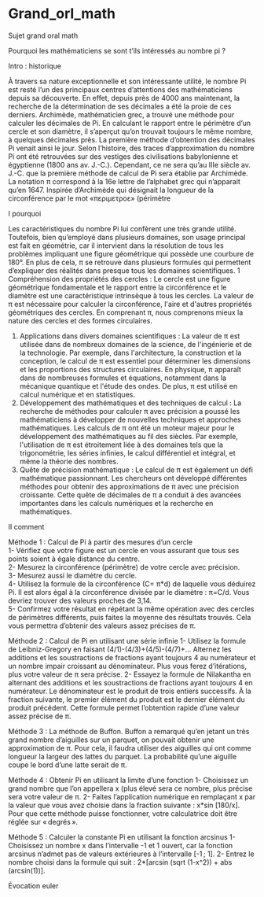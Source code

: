 # Grand_orl_math

Sujet grand oral math

Pourquoi les mathématiciens se sont t’ils intéressés au nombre pi ?

Intro : historique 

À travers sa nature exceptionnelle et son intéressante utilité, le nombre Pi est resté l’un des principaux centres d’attentions des mathématiciens depuis sa découverte. En effet, depuis près de 4000 ans maintenant, la recherche de la détermination de ses décimales a été la proie de ces derniers. Archimède, mathématicien grec, a trouvé une méthode pour calculer les décimales de Pi. En calculant le rapport entre le périmètre d’un cercle et son diamètre, il s’aperçut qu’on trouvait toujours le même nombre, à quelques décimales près. La première méthode d’obtention des décimales Pi venait ainsi le jour. Selon l’histoire, des traces d’approximation du nombre Pi ont été retrouvées sur des vestiges des civilisations babylonienne et égyptienne (1800 ans av. J.-C.). Cependant, ce ne sera qu’au IIIe siècle av. J.-C. que la première méthode de calcul de Pi sera établie par Archimède. La notation π correspond à la 16e lettre de l’alphabet grec qui n’apparait qu’en 1647. Inspirée d’Archimède qui désignait la longueur de la circonférence par le mot «περιμετροε» (périmètre

I pourquoi 

Les caractéristiques du nombre Pi lui confèrent une très grande utilité. Toutefois, bien qu’employé dans plusieurs domaines, son usage principal est fait en géométrie, car il intervient dans la résolution de tous les problèmes impliquant une figure géométrique qui possède une courbure de 180°. En plus de cela, π se retrouve dans plusieurs formules qui permettent d’expliquer des réalités dans presque tous les domaines scientifiques. 	1	Compréhension des propriétés des cercles : Le cercle est une figure géométrique fondamentale et le rapport entre la circonférence et le diamètre est une caractéristique intrinsèque à tous les cercles. La valeur de π est nécessaire pour calculer la circonférence, l'aire et d'autres propriétés géométriques des cercles. En comprenant π, nous comprenons mieux la nature des cercles et des formes circulaires.
1. Applications dans divers domaines scientifiques : La valeur de π est utilisée dans de nombreux domaines de la science, de l'ingénierie et de la technologie. Par exemple, dans l'architecture, la construction et la conception, le calcul de π est essentiel pour déterminer les dimensions et les proportions des structures circulaires. En physique, π apparaît dans de nombreuses formules et équations, notamment dans la mécanique quantique et l'étude des ondes. De plus, π est utilisé en calcul numérique et en statistiques.
2. Développement des mathématiques et des techniques de calcul : La recherche de méthodes pour calculer π avec précision a poussé les mathématiciens à développer de nouvelles techniques et approches mathématiques. Les calculs de π ont été un moteur majeur pour le développement des mathématiques au fil des siècles. Par exemple, l'utilisation de π est étroitement liée à des domaines tels que la trigonométrie, les séries infinies, le calcul différentiel et intégral, et même la théorie des nombres.
3. Quête de précision mathématique : Le calcul de π est également un défi mathématique passionnant. Les chercheurs ont développé différentes méthodes pour obtenir des approximations de π avec une précision croissante. Cette quête de décimales de π a conduit à des avancées importantes dans les calculs numériques et la recherche en mathématiques.



II comment 

Méthode 1 : Calcul de Pi à partir des mesures d’un cercle <br>
1- Vérifiez que votre figure est un cercle en vous assurant que tous ses points soient à égale distance du centre. <br>
2- Mesurez la circonférence (périmètre) de votre cercle avec précision.<br>
3- Mesurez aussi le diamètre du cercle.<br>
4- Utilisez la formule de la circonférence (C= π*d) de laquelle vous déduirez Pi. Il est alors égal à la circonférence divisée par le diamètre : π=C/d. Vous devriez trouver des valeurs proches de 3,14.<br>
5- Confirmez votre résultat en répétant la même opération avec des cercles de périmètres différents, puis faites la moyenne des résultats trouvés. Cela vous permettra d’obtenir des valeurs assez précises de π.<br>

Méthode 2 : Calcul de Pi en utilisant une série infinie
1- Utilisez la formule de Leibniz-Gregory en faisant (4/1)-(4/3)+(4/5)-(4/7)+… Alternez les additions et les soustractions de fractions ayant toujours 4 au numérateur et un nombre impair croissant au dénominateur. Plus vous ferez d’itérations, plus votre valeur de π sera précise.
2- Essayez la formule de Nilakantha en alternant des additions et les soustractions de fractions ayant toujours 4 en numérateur. Le dénominateur est le produit de trois entiers successifs. À la fraction suivante, le premier élément du produit est le dernier élément du produit précédent. Cette formule permet l’obtention rapide d’une valeur assez précise de π.

Méthode 3 : La méthode de Buffon. Buffon a remarqué qu’en jetant un très grand nombre d’aiguilles sur un parquet, on pouvait obtenir une approximation de π. Pour cela, il faudra utiliser des aiguilles qui ont comme longueur la largeur des lattes du parquet. La probabilité qu’une aiguille coupe le bord d’une latte serait de π.

Méthode 4 : Obtenir Pi en utilisant la limite d’une fonction
1- Choisissez un grand nombre que l’on appellera x (plus élevé sera ce nombre, plus précise sera votre valeur de π.
2- Faites l’application numérique en remplaçant x par la valeur que vous avez choisie dans la fraction suivante : x*sin [180/x]. Pour que cette méthode puisse fonctionner, votre calculatrice doit être réglée sur « degrés ».

Méthode 5 : Calculer la constante Pi en utilisant la fonction arcsinus
1- Choisissez un nombre x dans l’intervalle -1 et 1 ouvert, car la fonction arcsinus n’admet pas de valeurs extérieures à l’intervalle [-1 ; 1].
2- Entrez le nombre choisi dans la formule qui suit : 2*[arcsin (sqrt (1-x^2)) + abs (arcsin(1))].

Évocation euler 
